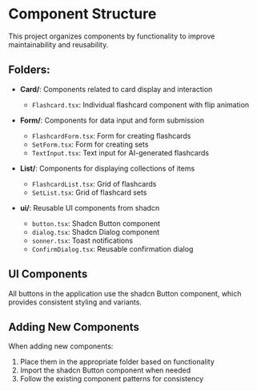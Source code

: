 # Component Structure

This project organizes components by functionality to improve maintainability and reusability.

## Folders:

- **Card/**: Components related to card display and interaction

  - `Flashcard.tsx`: Individual flashcard component with flip animation

- **Form/**: Components for data input and form submission

  - `FlashcardForm.tsx`: Form for creating flashcards
  - `SetForm.tsx`: Form for creating sets
  - `TextInput.tsx`: Text input for AI-generated flashcards

- **List/**: Components for displaying collections of items

  - `FlashcardList.tsx`: Grid of flashcards
  - `SetList.tsx`: Grid of flashcard sets

- **ui/**: Reusable UI components from shadcn
  - `button.tsx`: Shadcn Button component
  - `dialog.tsx`: Shadcn Dialog component
  - `sonner.tsx`: Toast notifications
  - `ConfirmDialog.tsx`: Reusable confirmation dialog

## UI Components

All buttons in the application use the shadcn Button component, which provides consistent styling and variants.

## Adding New Components

When adding new components:

1. Place them in the appropriate folder based on functionality
2. Import the shadcn Button component when needed
3. Follow the existing component patterns for consistency
